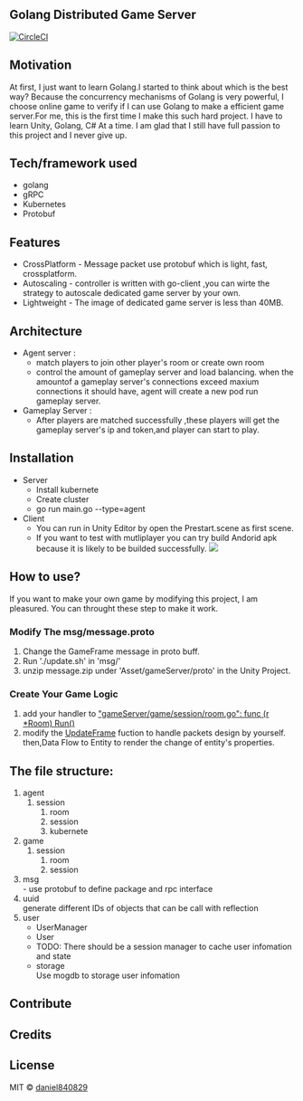 ## Golang Distributed Game Server
[![CircleCI](https://circleci.com/gh/daniel840829/gameServer/tree/kubernete-intergration.svg?style=svg)](https://circleci.com/gh/daniel840829/gameServer/tree/kubernete-intergration)
## Motivation
At first, I just want to learn Golang.I started to think about which is the best way?
Because the concurrency mechanisms of Golang is very powerful, I choose online game to verify if I can use Golang to make a efficient game server.For me, this is the first time I make this such hard project. I have to learn Unity, Golang, C# At a time. I am glad that I still have full passion to this project and I never give up.
## Tech/framework used
- golang
- gRPC
- Kubernetes
- Protobuf
## Features
- CrossPlatform - Message packet use protobuf which is light, fast, crossplatform. 
- Autoscaling - controller is written with go-client ,you can wirte the strategy to autoscale dedicated game server by your own.
- Lightweight - The image of dedicated game server is less than 40MB.
## Architecture
- Agent server : 
  - match players to join other player's room or create own room
  - control the amount of gameplay server and load balancing. when the amountof a gameplay server's connections exceed maxium connections it should have, agent will create a new pod run gameplay server.
- Gameplay Server :
  - After players are matched successfully ,these players will get the gameplay server's ip and token,and player can start to play.
## Installation
- Server
  - Install kubernete
  - Create cluster
  - go run main.go --type=agent
- Client
  - You can run in Unity Editor by open the Prestart.scene as first scene.
  - If you want to test with mutliplayer you can try build Andorid apk because it is likely to be builded successfully.
  ![](https://media.giphy.com/media/ftdlle6pOE6Y8w5bho/giphy.gif)
## How to use?
If you want to make your own game by modifying this project, I am pleasured.
You can throught these step to make it work.
### Modify The msg/message.proto
1. Change the GameFrame message in proto buff.
2. Run './update.sh' in 'msg/'
3. unzip message.zip under 'Asset/gameServer/proto' in the Unity Project.
### Create Your Game Logic
1. add your handler to <a href="https://github.com/daniel840829/gameServer/blob/a218213609e8857f84ffa5516c412922ef9cd4c1/game/session/room.go#L157">"gameServer/game/session/room.go": func (r *Room) Run()</a>
2. modify the <a href="https://github.com/daniel840829/Tank-Online/blob/87be8962024241dff4d8f3de1809fe4ef60f0848/Assets/Scripts/Entity/EntityManager.cs#L188">UpdateFrame</a> fuction to handle packets design by yourself. then,Data Flow to Entity to render the change of entity's properties.
## The file structure:
<ol>
  <li>agent
    <ol>
      <li>session
        <ol>
          <li>room</li>
          <li>session</li>
          <li>kubernete</li>
        </ol>
      </li>
    </ol>
  </li>
  <li>game
    <ol>
      <li>session
        <ol>
          <li>room</li>
          <li>session</li>
        </ol>
      </li>
    </ol>
  </li>
  <li>msg
  <br>  - use protobuf to define package and rpc interface
  </li>
   <li>
    uuid
    <br>generate different IDs of objects that can be call with reflection 
   </li>
  <li>user
    <ul>
      <li>UserManager</li>
      <li>User<li>
  TODO: There should be a session manager to cache user infomation and state
  <li>
    storage
    <br>Use mogdb to storage user infomation
  </li>
</ol>

## Contribute
## Credits
## License



MIT © [daniel840829]()
